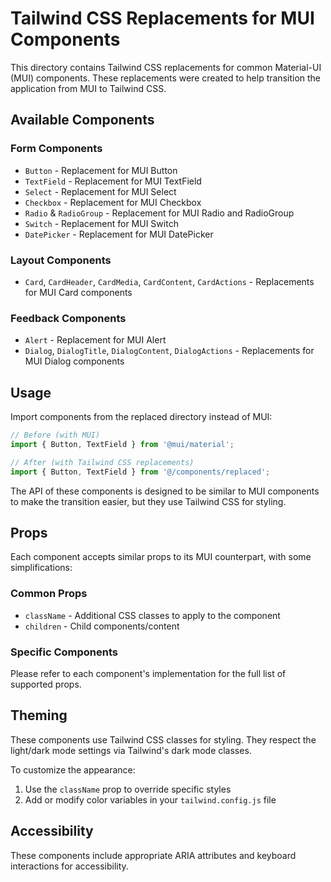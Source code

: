 # Tailwind CSS Replacements for MUI Components

This directory contains Tailwind CSS replacements for common Material-UI (MUI) components. These replacements were created to help transition the application from MUI to Tailwind CSS.

## Available Components

### Form Components
- `Button` - Replacement for MUI Button
- `TextField` - Replacement for MUI TextField
- `Select` - Replacement for MUI Select
- `Checkbox` - Replacement for MUI Checkbox
- `Radio` & `RadioGroup` - Replacement for MUI Radio and RadioGroup
- `Switch` - Replacement for MUI Switch
- `DatePicker` - Replacement for MUI DatePicker

### Layout Components
- `Card`, `CardHeader`, `CardMedia`, `CardContent`, `CardActions` - Replacements for MUI Card components

### Feedback Components
- `Alert` - Replacement for MUI Alert
- `Dialog`, `DialogTitle`, `DialogContent`, `DialogActions` - Replacements for MUI Dialog components

## Usage

Import components from the replaced directory instead of MUI:

```jsx
// Before (with MUI)
import { Button, TextField } from '@mui/material';

// After (with Tailwind CSS replacements)
import { Button, TextField } from '@/components/replaced';
```

The API of these components is designed to be similar to MUI components to make the transition easier, but they use Tailwind CSS for styling.

## Props

Each component accepts similar props to its MUI counterpart, with some simplifications:

### Common Props
- `className` - Additional CSS classes to apply to the component
- `children` - Child components/content

### Specific Components
Please refer to each component's implementation for the full list of supported props.

## Theming

These components use Tailwind CSS classes for styling. They respect the light/dark mode settings via Tailwind's dark mode classes.

To customize the appearance:
1. Use the `className` prop to override specific styles
2. Add or modify color variables in your `tailwind.config.js` file

## Accessibility

These components include appropriate ARIA attributes and keyboard interactions for accessibility. 